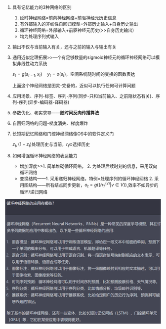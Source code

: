 1. 具有记忆能力的3种网络的区别

   1. 延时神经网络=前向神经网络+前驱神经元历史信息
   2. 有外部输入的非线性自回归模型=外部历史输入+自身历史输出
   3. 循环神经网络=外部输入+前驱神经元历史(>>自身历史输出)

   * 均为处理序列式输入

2. 输出不仅与当前输入有关，还与之前的输入与输出有关

3. 通用近似定理拓展>>一个有足够数量的sigmoid神经元的循环神经网络可以模拟非线性动力系统

   $s_t=g(s_{t-1},x_t)\quad y_t=o(s_t)$，空间系统随时间的变换的函数表达

   上面这个神经网络是图灵-完备的，近似可以执行任何可计算问题

4. 应用场景、序列-标签、序列-序列(同步-只和当前输入、之前隐状态有关)、序列-序列(异步-编码器-译码器)

5. 参数优化、老实求导——**随时间反向传播算法**

    

6. 自回归网络的问题-梯度消失、梯度爆炸

7. 长短期记忆网络和门控神经网络像OS中的软件定义门

   $z_t,(1-z_t)$处理历史与当前，$r_t\odot$选择历史

8. 如何增强循环神经网络的表达能力

   * 增加深度>>1. 简单堆砌循环网络，
     2. 为处理后续时刻的信息，采用双向循环网络
   * 变换结构——1. 采用递归神经网络，特例=处理序列的循环神经网络
     2. 采用图结构——所有结点同步更新，$o_t=g(\{h_T^{(v)}|v\in V\})$,效率不如异步的循环/递归网络

![image-20230323073447338](https://raw.githubusercontent.com/cl626/Image/master/Picgo/image-20230323073447338.png)

